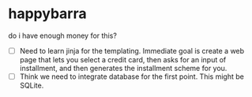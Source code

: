 # happybarra
do i have enough money for this?

- [ ] Need to learn jinja for the templating. Immediate goal is create a web page that
    lets you select a credit card, then asks for an input of installment, and then
    generates the installment scheme for you.
- [ ] Think we need to integrate database for the first point. This might be SQLite.